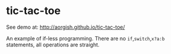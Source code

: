 # tic-tac-toe
See demo at: http://aorgish.github.io/tic-tac-toe/

An example of if-less programming. There are no `if`,`switch`,`x?a:b` statements, all operations are straight.



